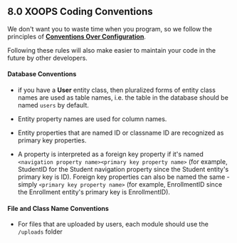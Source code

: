 ## 8.0 XOOPS Coding Conventions


We don't want you to waste time when you program, so we follow the principles of [**Conventions Over Configuration**](https://en.wikipedia.org/wiki/Convention_over_configuration).

Following these rules will also make easier to maintain your code in the future by other developers. 

#### Database Conventions

* if you have a **User** entity class, then pluralized forms of entity class names are used as table names, i.e.  the table in the database should be named ```users``` by default.

* Entity property names are used for column names.

* Entity properties that are named ID or classname ID are recognized as primary key properties.

* A property is interpreted as a foreign key property if it's named ```<navigation property name><primary key property name>``` (for example, StudentID for the Student navigation property since the Student entity's primary key is ID). 
Foreign key properties can also be named the same - simply ```<primary key property name>``` (for example, EnrollmentID since the Enrollment entity's primary key is EnrollmentID).

#### File and Class Name Conventions

* For files that are uploaded by users, each module should use the ```/uploads``` folder



